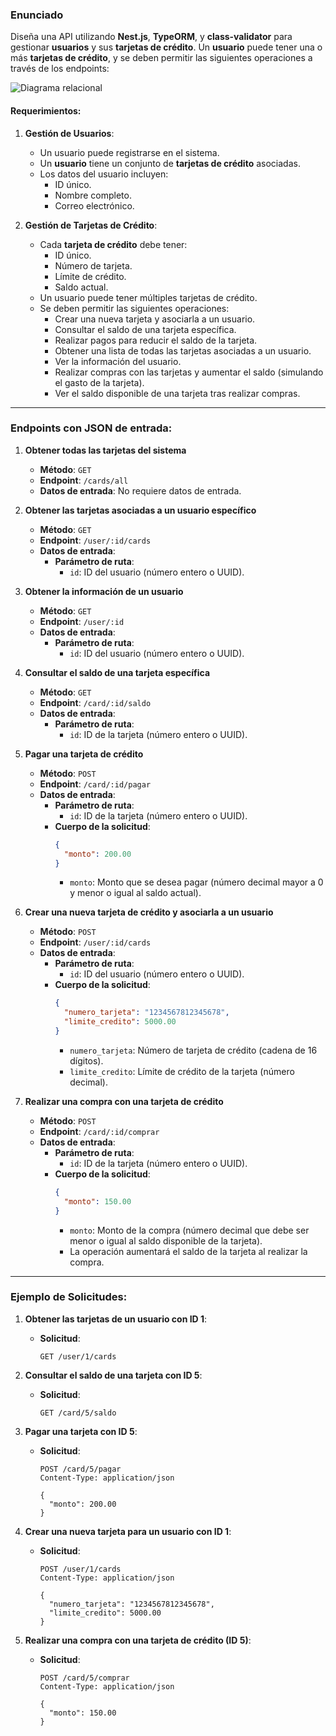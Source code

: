 ### Enunciado

Diseña una API utilizando **Nest.js**, **TypeORM**, y **class-validator** para gestionar **usuarios** y sus **tarjetas de crédito**. Un **usuario** puede tener una o más **tarjetas de crédito**, y se deben permitir las siguientes operaciones a través de los endpoints:

![Diagrama relacional](https://github.com/user-attachments/assets/04f05086-9b21-4886-a9a6-9bb63f9e98a2)


#### Requerimientos:

1. **Gestión de Usuarios**:
   - Un usuario puede registrarse en el sistema.
   - Un **usuario** tiene un conjunto de **tarjetas de crédito** asociadas.
   - Los datos del usuario incluyen:
     - ID único.
     - Nombre completo.
     - Correo electrónico.

2. **Gestión de Tarjetas de Crédito**:
   - Cada **tarjeta de crédito** debe tener:
     - ID único.
     - Número de tarjeta.
     - Límite de crédito.
     - Saldo actual.
   - Un usuario puede tener múltiples tarjetas de crédito.
   - Se deben permitir las siguientes operaciones:
     - Crear una nueva tarjeta y asociarla a un usuario.
     - Consultar el saldo de una tarjeta específica.
     - Realizar pagos para reducir el saldo de la tarjeta.
     - Obtener una lista de todas las tarjetas asociadas a un usuario.
     - Ver la información del usuario.
     - Realizar compras con las tarjetas y aumentar el saldo (simulando el gasto de la tarjeta).
     - Ver el saldo disponible de una tarjeta tras realizar compras.

---

### **Endpoints con JSON de entrada**:

1. **Obtener todas las tarjetas del sistema**  
   - **Método**: `GET`  
   - **Endpoint**: `/cards/all`  
   - **Datos de entrada**: No requiere datos de entrada.  

2. **Obtener las tarjetas asociadas a un usuario específico**  
   - **Método**: `GET`  
   - **Endpoint**: `/user/:id/cards`  
   - **Datos de entrada**:  
     - **Parámetro de ruta**:  
       - `id`: ID del usuario (número entero o UUID).  

3. **Obtener la información de un usuario**  
   - **Método**: `GET`  
   - **Endpoint**: `/user/:id`  
   - **Datos de entrada**:  
     - **Parámetro de ruta**:  
       - `id`: ID del usuario (número entero o UUID).

4. **Consultar el saldo de una tarjeta específica**  
   - **Método**: `GET`  
   - **Endpoint**: `/card/:id/saldo`  
   - **Datos de entrada**:  
     - **Parámetro de ruta**:  
       - `id`: ID de la tarjeta (número entero o UUID).

5. **Pagar una tarjeta de crédito**  
   - **Método**: `POST`  
   - **Endpoint**: `/card/:id/pagar`  
   - **Datos de entrada**:  
     - **Parámetro de ruta**:  
       - `id`: ID de la tarjeta (número entero o UUID).  
     - **Cuerpo de la solicitud**:  
       ```json
       {
         "monto": 200.00
       }
       ```  
       - `monto`: Monto que se desea pagar (número decimal mayor a 0 y menor o igual al saldo actual).  

6. **Crear una nueva tarjeta de crédito y asociarla a un usuario**  
   - **Método**: `POST`  
   - **Endpoint**: `/user/:id/cards`  
   - **Datos de entrada**:  
     - **Parámetro de ruta**:  
       - `id`: ID del usuario (número entero o UUID).  
     - **Cuerpo de la solicitud**:  
       ```json
       {
         "numero_tarjeta": "1234567812345678",
         "limite_credito": 5000.00
       }
       ```  
       - `numero_tarjeta`: Número de tarjeta de crédito (cadena de 16 dígitos).  
       - `limite_credito`: Límite de crédito de la tarjeta (número decimal).  

7. **Realizar una compra con una tarjeta de crédito**  
   - **Método**: `POST`  
   - **Endpoint**: `/card/:id/comprar`  
   - **Datos de entrada**:  
     - **Parámetro de ruta**:  
       - `id`: ID de la tarjeta (número entero o UUID).  
     - **Cuerpo de la solicitud**:  
       ```json
       {
         "monto": 150.00
       }
       ```  
       - `monto`: Monto de la compra (número decimal que debe ser menor o igual al saldo disponible de la tarjeta).  
       - La operación aumentará el saldo de la tarjeta al realizar la compra.  

---

### **Ejemplo de Solicitudes**:

1. **Obtener las tarjetas de un usuario con ID 1**:  
   - **Solicitud**:  
     ```http
     GET /user/1/cards
     ```

2. **Consultar el saldo de una tarjeta con ID 5**:  
   - **Solicitud**:  
     ```http
     GET /card/5/saldo
     ```

3. **Pagar una tarjeta con ID 5**:  
   - **Solicitud**:  
     ```http
     POST /card/5/pagar
     Content-Type: application/json

     {
       "monto": 200.00
     }
     ```

4. **Crear una nueva tarjeta para un usuario con ID 1**:  
   - **Solicitud**:  
     ```http
     POST /user/1/cards
     Content-Type: application/json

     {
       "numero_tarjeta": "1234567812345678",
       "limite_credito": 5000.00
     }
     ```

5. **Realizar una compra con una tarjeta de crédito (ID 5)**:  
   - **Solicitud**:  
     ```http
     POST /card/5/comprar
     Content-Type: application/json

     {
       "monto": 150.00
     }
     ```
